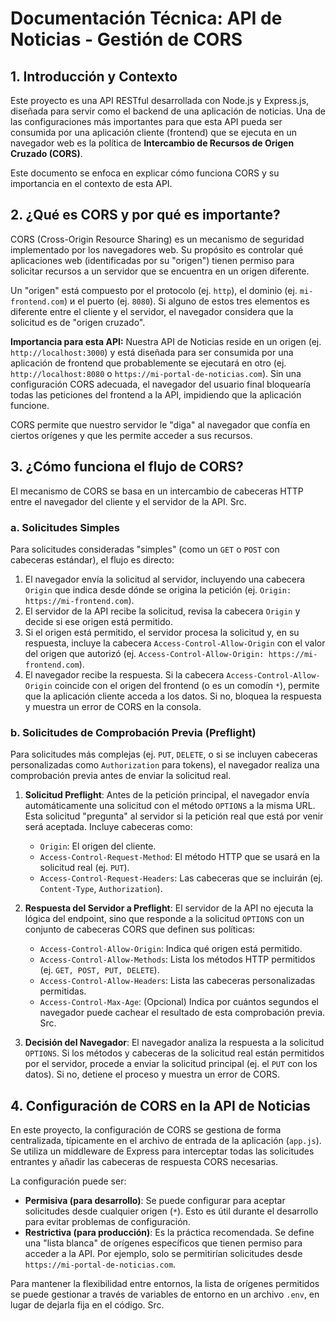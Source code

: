 # Documentación Técnica: API de Noticias - Gestión de CORS

## 1. Introducción y Contexto

Este proyecto es una API RESTful desarrollada con Node.js y Express.js, diseñada para servir como el backend de una aplicación de noticias. Una de las configuraciones más importantes para que esta API pueda ser consumida por una aplicación cliente (frontend) que se ejecuta en un navegador web es la política de **Intercambio de Recursos de Origen Cruzado (CORS)**.

Este documento se enfoca en explicar cómo funciona CORS y su importancia en el contexto de esta API.

## 2. ¿Qué es CORS y por qué es importante?

CORS (Cross-Origin Resource Sharing) es un mecanismo de seguridad implementado por los navegadores web. Su propósito es controlar qué aplicaciones web (identificadas por su "origen") tienen permiso para solicitar recursos a un servidor que se encuentra en un origen diferente.

Un "origen" está compuesto por el protocolo (ej. `http`), el dominio (ej. `mi-frontend.com`) и el puerto (ej. `8080`). Si alguno de estos tres elementos es diferente entre el cliente y el servidor, el navegador considera que la solicitud es de "origen cruzado".

**Importancia para esta API:**
Nuestra API de Noticias reside en un origen (ej. `http://localhost:3000`) y está diseñada para ser consumida por una aplicación de frontend que probablemente se ejecutará en otro (ej. `http://localhost:8080` o `https://mi-portal-de-noticias.com`). Sin una configuración CORS adecuada, el navegador del usuario final bloquearía todas las peticiones del frontend a la API, impidiendo que la aplicación funcione.

CORS permite que nuestro servidor le "diga" al navegador que confía en ciertos orígenes y que les permite acceder a sus recursos.

## 3. ¿Cómo funciona el flujo de CORS?

El mecanismo de CORS se basa en un intercambio de cabeceras HTTP entre el navegador del cliente y el servidor de la API.
Src.
### a. Solicitudes Simples

Para solicitudes consideradas "simples" (como un `GET` o `POST` con cabeceras estándar), el flujo es directo:
1.  El navegador envía la solicitud al servidor, incluyendo una cabecera `Origin` que indica desde dónde se origina la petición (ej. `Origin: https://mi-frontend.com`).
2.  El servidor de la API recibe la solicitud, revisa la cabecera `Origin` y decide si ese origen está permitido.
3.  Si el origen está permitido, el servidor procesa la solicitud y, en su respuesta, incluye la cabecera `Access-Control-Allow-Origin` con el valor del origen que autorizó (ej. `Access-Control-Allow-Origin: https://mi-frontend.com`).
4.  El navegador recibe la respuesta. Si la cabecera `Access-Control-Allow-Origin` coincide con el origen del frontend (o es un comodín `*`), permite que la aplicación cliente acceda a los datos. Si no, bloquea la respuesta y muestra un error de CORS en la consola.

### b. Solicitudes de Comprobación Previa (Preflight)

Para solicitudes más complejas (ej. `PUT`, `DELETE`, o si se incluyen cabeceras personalizadas como `Authorization` para tokens), el navegador realiza una comprobación previa antes de enviar la solicitud real.

1.  **Solicitud Preflight**: Antes de la petición principal, el navegador envía automáticamente una solicitud con el método `OPTIONS` a la misma URL. Esta solicitud "pregunta" al servidor si la petición real que está por venir será aceptada. Incluye cabeceras como:
    *   `Origin`: El origen del cliente.
    *   `Access-Control-Request-Method`: El método HTTP que se usará en la solicitud real (ej. `PUT`).
    *   `Access-Control-Request-Headers`: Las cabeceras que se incluirán (ej. `Content-Type`, `Authorization`).

2.  **Respuesta del Servidor a Preflight**: El servidor de la API no ejecuta la lógica del endpoint, sino que responde a la solicitud `OPTIONS` con un conjunto de cabeceras CORS que definen sus políticas:
    *   `Access-Control-Allow-Origin`: Indica qué origen está permitido.
    *   `Access-Control-Allow-Methods`: Lista los métodos HTTP permitidos (ej. `GET, POST, PUT, DELETE`).
    *   `Access-Control-Allow-Headers`: Lista las cabeceras personalizadas permitidas.
    *   `Access-Control-Max-Age`: (Opcional) Indica por cuántos segundos el navegador puede cachear el resultado de esta comprobación previa.
Src.
3.  **Decisión del Navegador**: El navegador analiza la respuesta a la solicitud `OPTIONS`. Si los métodos y cabeceras de la solicitud real están permitidos por el servidor, procede a enviar la solicitud principal (ej. el `PUT` con los datos). Si no, detiene el proceso y muestra un error de CORS.

## 4. Configuración de CORS en la API de Noticias

En este proyecto, la configuración de CORS se gestiona de forma centralizada, típicamente en el archivo de entrada de la aplicación (`app.js`). Se utiliza un middleware de Express para interceptar todas las solicitudes entrantes y añadir las cabeceras de respuesta CORS necesarias.

La configuración puede ser:
*   **Permisiva (para desarrollo)**: Se puede configurar para aceptar solicitudes desde cualquier origen (`*`). Esto es útil durante el desarrollo para evitar problemas de configuración.
*   **Restrictiva (para producción)**: Es la práctica recomendada. Se define una "lista blanca" de orígenes específicos que tienen permiso para acceder a la API. Por ejemplo, solo se permitirían solicitudes desde `https://mi-portal-de-noticias.com`.

Para mantener la flexibilidad entre entornos, la lista de orígenes permitidos se puede gestionar a través de variables de entorno en un archivo `.env`, en lugar de dejarla fija en el código.
Src.

